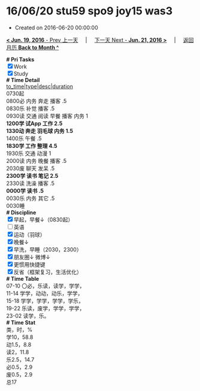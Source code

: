 # 16/06/20 stu59 spo9 joy15 was3

- Created on 2016-06-20 00:00:00

[**< Jun. 19, 2016** - Prev 上一天](_archived/lifelogs/2016/06/d19.md) &nbsp; &nbsp; | &nbsp; &nbsp; [下一天 Next - **Jun. 21, 2016 >**](_archived/lifelogs/2016/06/d21.md) &nbsp; &nbsp; |  &nbsp; &nbsp; [返回月历 **Back to Month ^**](_archived/lifelogs/2016/06/index.md)
<br/><div><b># Pri Tasks</b></div><div><input checked="true" type="checkbox"/>Work</div><div><input checked="true" type="checkbox"/>Study</div><div><b># Time Detail</b></div><div><u>to_time|type|desc|duration</u></div><div>0730起</div><div>0800必 内务 奔走 播客 .5</div><div>0830乐 补觉 播客 .5</div><div>0930读 交通 阅读 早餐 播客 内务 1</div><div><b>1200学 试App 工作 2.5</b></div><div><b>1330动 奔走 羽毛球 内务 1.5</b></div><div>1400乐 午餐 .5</div><div><b>1830学 工作 整理 4.5</b></div><div>1930乐 交通 动漫 1</div><div>2000读 内务 晚餐 播客 .5</div><div>2030废 聊天 发呆 .5</div><div><b>2300学 读书 笔记 2.5</b></div><div>2330读 洗澡 播客 .5</div><div><b>0000学 读书 .5</b></div><div>0030乐 内务 其它 .5</div><div>0030睡</div><div><b># Discipline</b></div><div><input checked="true" type="checkbox"/>早起，早餐↓（0830起）</div><div><input type="checkbox"/>英语</div><div><input checked="true" type="checkbox"/>运动（羽球）</div><div><input checked="true" type="checkbox"/>晚餐↓</div><div><input checked="true" type="checkbox"/>早洗，早睡（2030，2300）</div><div><b><input checked="true" type="checkbox"/></b>朋友圈↓ 微博↓</div><div><input checked="true" type="checkbox"/>更惯用快捷键</div><div><input checked="true" type="checkbox"/>反省（框架复习，生活优化）</div><div><b># Time Table</b></div><div>07-10 〇必，乐读，读学，学学，</div><div>11-14 学学，动动，动乐，学学，</div><div>15-18 学学，学学，学学，学乐，</div><div>19-22 乐读，废学，学学，学学，</div><div>23-02 读学，乐。</div><div><b># Time Stat</b></div><div>类，时，%</div><div>学10，58.8</div><div>动1.5，8.8</div><div>读2，11.8</div><div>乐2.5，14.7</div><div>必0.5，2.9</div><div>废0.5，2.9</div><div>总17</div>
